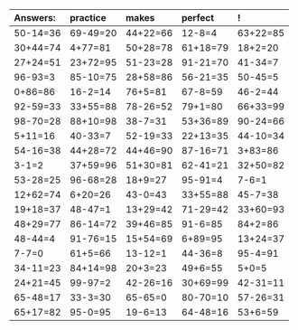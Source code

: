 | Answers: | practice | makes | perfect | ! |
| :--- | :--- | :--- | :--- | :--- |
| 50-14=36 | 69-49=20 | 44+22=66 | 12-8=4 | 63+22=85 | 
| 30+44=74 | 4+77=81 | 50+28=78 | 61+18=79 | 18+2=20 | 
| 27+24=51 | 23+72=95 | 51-23=28 | 91-21=70 | 41-34=7 | 
| 96-93=3 | 85-10=75 | 28+58=86 | 56-21=35 | 50-45=5 | 
| 0+86=86 | 16-2=14 | 76+5=81 | 67-8=59 | 46-2=44 | 
| 92-59=33 | 33+55=88 | 78-26=52 | 79+1=80 | 66+33=99 | 
| 98-70=28 | 88+10=98 | 38-7=31 | 53+36=89 | 90-24=66 | 
| 5+11=16 | 40-33=7 | 52-19=33 | 22+13=35 | 44-10=34 | 
| 54-16=38 | 44+28=72 | 44+46=90 | 87-16=71 | 3+83=86 | 
| 3-1=2 | 37+59=96 | 51+30=81 | 62-41=21 | 32+50=82 | 
| 53-28=25 | 96-68=28 | 18+9=27 | 95-91=4 | 7-6=1 | 
| 12+62=74 | 6+20=26 | 43-0=43 | 33+55=88 | 45-7=38 | 
| 19+18=37 | 48-47=1 | 13+29=42 | 71-29=42 | 33+60=93 | 
| 48+29=77 | 86-14=72 | 39+46=85 | 91-6=85 | 84+2=86 | 
| 48-44=4 | 91-76=15 | 15+54=69 | 6+89=95 | 13+24=37 | 
| 7-7=0 | 61+5=66 | 13-12=1 | 44-36=8 | 95-4=91 | 
| 34-11=23 | 84+14=98 | 20+3=23 | 49+6=55 | 5+0=5 | 
| 24+21=45 | 99-97=2 | 42-26=16 | 30+69=99 | 42-31=11 | 
| 65-48=17 | 33-3=30 | 65-65=0 | 80-70=10 | 57-26=31 | 
| 65+17=82 | 95-0=95 | 19-6=13 | 64-48=16 | 53+6=59 | 
